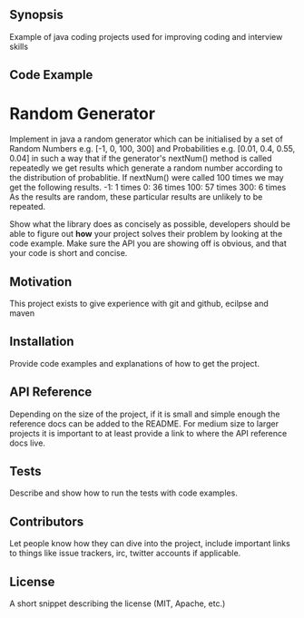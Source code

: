 ## Synopsis

Example of java coding projects used for improving coding and interview skills

## Code Example

# Random Generator

Implement in java a random generator which can be initialised by
a set of Random Numbers e.g. [-1, 0, 100, 300] and Probabilities e.g. [0.01, 0.4, 0.55, 0.04] 
in such a way that if the generator's nextNum() method is called
repeatedly we get results which generate a random number according
to the distribution of probablitie.
If nextNum() were called 100 times we may get the following results. 
-1: 1 times 
0: 36 times 
100: 57 times 
300: 6 times 
As the results are random, these particular results are unlikely to be repeated.


Show what the library does as concisely as possible, developers should be able to figure out **how** your project solves their problem by looking at the code example. Make sure the API you are showing off is obvious, and that your code is short and concise.

## Motivation

This project exists to give experience with git and github, ecilpse and maven

## Installation

Provide code examples and explanations of how to get the project.

## API Reference

Depending on the size of the project, if it is small and simple enough the reference docs can be added to the README. For medium size to larger projects it is important to at least provide a link to where the API reference docs live.

## Tests

Describe and show how to run the tests with code examples.

## Contributors

Let people know how they can dive into the project, include important links to things like issue trackers, irc, twitter accounts if applicable.

## License

A short snippet describing the license (MIT, Apache, etc.)